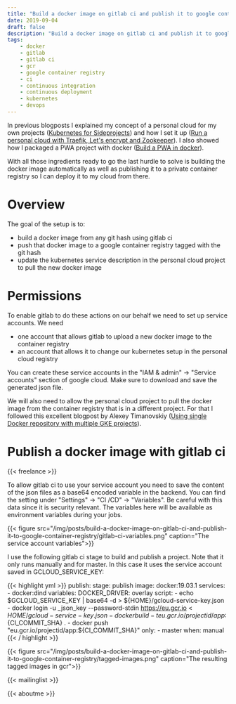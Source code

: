 ```yaml
---
title: "Build a docker image on gitlab ci and publish it to google container registry"
date: 2019-09-04
draft: false
description: "Build a docker image on gitlab ci and publish it to google container registry"
tags:
    - docker
    - gitlab
    - gitlab ci
    - gcr
    - google container registry
    - ci
    - continuous integration
    - continuous deployment
    - kubernetes
    - devops
---
```


In previous blogposts I explained my concept of a personal cloud for my own projects ([Kubernetes for Sideprojects](https://rhazn.com/posts/kubernetes-for-sideprojects-hardware-is-dead/)) and how I set it up ([Run a personal cloud with Traefik, Let's encrypt and Zookeeper](https://rhazn.com/posts/run-a-personal-cloud-with-traefik-lets-encrypt-and-zookeeper/)). I also showed how I packaged a PWA project with docker ([Build a PWA in docker](https://rhazn.com/posts/build-a-progressive-web-app-in-docker-with-nginx-to-deploy-to-kubernetes-or-docker-swarm/)).

With all those ingredients ready to go the last hurdle to solve is building the docker image automatically as well as publishing it to a private container registry so I can deploy it to my cloud from there.

# Overview

The goal of the setup is to:

- build a docker image from any git hash using gitlab ci
- push that docker image to a google container registry tagged with the git hash
- update the kubernetes service description in the personal cloud project to pull the new docker image

# Permissions

To enable gitlab to do these actions on our behalf we need to set up service accounts. We need

- one account that allows gitlab to upload a new docker image to the container registry
- an account that allows it to change our kubernetes setup in the personal cloud registry

You can create these service accounts in the "IAM & admin" -> "Service accounts" section of google cloud. Make sure to download and save the generated json file.

We will also need to allow the personal cloud project to pull the docker image from the container registry that is in a different project. For that I followed this excellent blogpost by Alexey Timanovskiy ([Using single Docker repository with multiple GKE projects](https://medium.com/google-cloud/using-single-docker-repository-with-multiple-gke-projects-1672689f780c)).

# Publish a docker image with gitlab ci

{{< freelance >}}

To allow gitlab ci to use your service account you need to save the content of the json files as a base64 encoded variable in the backend. You can find the setting under "Settings" -> "CI /CD" -> "Variables". Be careful with this data since it is security relevant. The variables here will be available as environment variables during your jobs.

{{< figure src="/img/posts/build-a-docker-image-on-gitlab-ci-and-publish-it-to-google-container-registry/gitlab-ci-variables.png" caption="The service account variables">}}

I use the following gitlab ci stage to build and publish a project. Note that it only runs manually and for master. In this case it uses the service account saved in GCLOUD_SERVICE_KEY:

{{< highlight yml >}}
publish:
  stage: publish
  image: docker:19.03.1
  services:
    - docker:dind
  variables:
    DOCKER_DRIVER: overlay
  script:
    - echo $GCLOUD_SERVICE_KEY | base64 -d > ${HOME}/gcloud-service-key.json
    - docker login -u _json_key --password-stdin https://eu.gcr.io < ${HOME}/gcloud-service-key.json
    - docker build -t eu.gcr.io/projectid/app:${CI_COMMIT_SHA} .
    - docker push "eu.gcr.io/projectid/app:${CI_COMMIT_SHA}"
  only:
    - master
  when: manual
{{< / highlight >}}

{{< figure src="/img/posts/build-a-docker-image-on-gitlab-ci-and-publish-it-to-google-container-registry/tagged-images.png" caption="The resulting tagged images in gcr">}}

{{< mailinglist >}}

{{< aboutme >}}